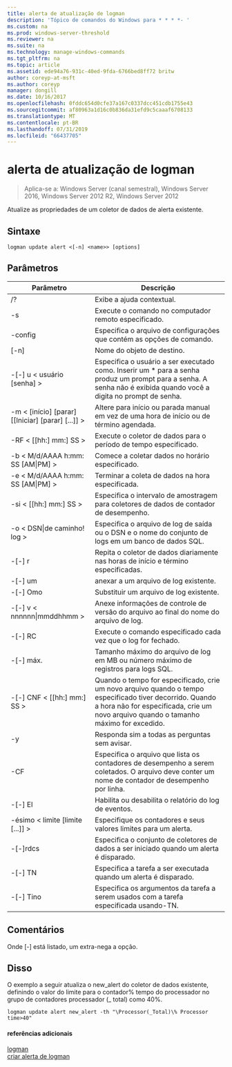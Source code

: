 ```yaml
---
title: alerta de atualização de logman
description: 'Tópico de comandos do Windows para * * * *- '
ms.custom: na
ms.prod: windows-server-threshold
ms.reviewer: na
ms.suite: na
ms.technology: manage-windows-commands
ms.tgt_pltfrm: na
ms.topic: article
ms.assetid: ede94a76-931c-40ed-9fda-6766bed8ff72 britw
author: coreyp-at-msft
ms.author: coreyp
manager: dongill
ms.date: 10/16/2017
ms.openlocfilehash: 0fddc654d0cfe37a167c0337dcc451cdb1755e43
ms.sourcegitcommit: af80963a1d16c0b836da31efd9c5caaaf6708133
ms.translationtype: MT
ms.contentlocale: pt-BR
ms.lasthandoff: 07/31/2019
ms.locfileid: "66437705"
---
```

# <a name="logman-update-alert"></a>alerta de atualização de logman

>Aplica-se a: Windows Server (canal semestral), Windows Server 2016, Windows Server 2012 R2, Windows Server 2012

Atualize as propriedades de um coletor de dados de alerta existente.  

## <a name="syntax"></a>Sintaxe  
```  
logman update alert <[-n] <name>> [options]  
```  
## <a name="parameters"></a>Parâmetros  

|                 Parâmetro                  |                                                                               Descrição                                                                               |
|--------------------------------------------|-------------------------------------------------------------------------------------------------------------------------------------------------------------------------|
|                     /?                     |                                                                    Exibe a ajuda contextual.                                                                     |
|             -s<computer name>             |                                                          Execute o comando no computador remoto especificado.                                                          |
|              -config <value>               |                                                         Especifica o arquivo de configurações que contém as opções de comando.                                                         |
|                [-n]<name>                 |                                                                       Nome do objeto de destino.                                                                        |
|          -[-] u < usuário [senha] >           | Especifica o usuário a ser executado como. Inserir um \* para a senha produz um prompt para a senha. A senha não é exibida quando você a digita no prompt de senha. |
| -m < [início] [parar] [[Iniciar] [parar] [...]] > |                                                Altere para início ou parada manual em vez de uma hora de início ou de término agendada.                                                 |
|             -RF < [[hh:] mm:] SS >             |                                                        Execute o coletor de dados para o período de tempo especificado.                                                         |
|     -b < M/d/AAAA h:mm: SS [AM&#124;PM] >      |                                                              Comece a coletar dados no horário especificado.                                                               |
|     -e < M/d/AAAA h:mm: SS [AM&#124;PM] >      |                                                               Terminar a coleta de dados na hora especificada.                                                                |
|             -si < [[hh:] mm:] SS >             |                                                 Especifica o intervalo de amostragem para coletores de dados de contador de desempenho.                                                  |
|           -o < DSN&#124;de caminho! log >           |                                              Especifica o arquivo de log de saída ou o DSN e o nome do conjunto de logs em um banco de dados SQL.                                               |
|                   -[-] r                    |                                                  Repita o coletor de dados diariamente nas horas de início e término especificadas.                                                  |
|                   -[-] um                    |                                                                     anexar a um arquivo de log existente.                                                                     |
|                   -[-] Omo                   |                                                                     Substituir um arquivo de log existente.                                                                     |
|        -[-] v < nnnnnn&#124;mmddhhmm >        |                                                   Anexe informações de controle de versão do arquivo ao final do nome do arquivo de log.                                                   |
|               -[-] RC<task>                |                                                         Execute o comando especificado cada vez que o log for fechado.                                                          |
|              -[-] máx. <value>               |                                                 Tamanho máximo do arquivo de log em MB ou número máximo de registros para logs SQL.                                                  |
|           -[-] CNF < [[hh:] mm:] SS >           |     Quando o tempo for especificado, crie um novo arquivo quando o tempo especificado tiver decorrido. Quando a hora não for especificada, crie um novo arquivo quando o tamanho máximo for excedido.     |
|                     -y                     |                                                             Responda sim a todas as perguntas sem avisar.                                                              |
|               -CF<filename>               |                       Especifica o arquivo que lista os contadores de desempenho a serem coletados. O arquivo deve conter um nome de contador de desempenho por linha.                        |
|                   -[-] El                   |                                                                Habilita ou desabilita o relatório do log de eventos.                                                                 |
|     -ésimo < limite [limite [...]] >      |                                                        Especifique os contadores e seus valores limites para um alerta.                                                        |
|              -[-]rdcs<name>               |                                                     Especifica o conjunto de coletores de dados a ser iniciado quando um alerta é disparado.                                                      |
|               -[-] TN<task>                |                                                             Especifica a tarefa a ser executada quando um alerta é disparado.                                                              |
|            -[-] Tino<argument>             |                                               Especifica os argumentos da tarefa a serem usados com a tarefa especificada usando-TN.                                                |

## <a name="remarks"></a>Comentários  
Onde [-] está listado, um extra-nega a opção.  
## <a name="BKMK_examples"></a>Disso  
O exemplo a seguir atualiza o new_alert do coletor de dados existente, definindo o valor do limite para o contador% tempo do processador no grupo de contadores processador (_ total) como 40%.  
```  
logman update alert new_alert -th "\Processor(_Total)\% Processor time>40"  
```  
#### <a name="additional-references"></a>referências adicionais  
[logman](logman.md)  
[criar alerta de logman](logman-create-alert.md)  
